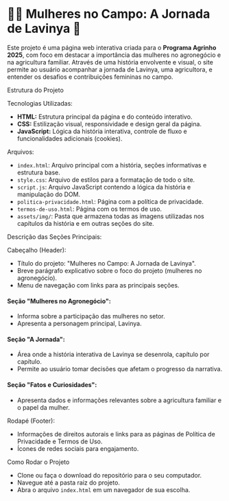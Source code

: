 # 👩‍🌾 Mulheres no Campo: A Jornada de Lavinya 🚜

Este projeto é uma página web interativa criada para o **Programa Agrinho 2025**, com foco em destacar a importância das mulheres no agronegócio e na agricultura familiar. Através de uma história envolvente e visual, o site permite ao usuário acompanhar a jornada de Lavinya, uma agricultora, e entender os desafios e contribuições femininas no campo.

 Estrutura do Projeto

 Tecnologias Utilizadas:
* **HTML:** Estrutura principal da página e do conteúdo interativo.
* **CSS:** Estilização visual, responsividade e design geral da página.
* **JavaScript:** Lógica da história interativa, controle de fluxo e funcionalidades adicionais (cookies).

 Arquivos:
* `index.html`: Arquivo principal com a história, seções informativas e estrutura base.
* `style.css`: Arquivo de estilos para a formatação de todo o site.
* `script.js`: Arquivo JavaScript contendo a lógica da história e manipulação do DOM.
* `politica-privacidade.html`: Página com a política de privacidade.
* `termos-de-uso.html`: Página com os termos de uso.
* `assets/img/`: Pasta que armazena todas as imagens utilizadas nos capítulos da história e em outras seções do site.

 Descrição das Seções Principais:

 Cabeçalho (Header):
* Título do projeto: "Mulheres no Campo: A Jornada de Lavinya".
* Breve parágrafo explicativo sobre o foco do projeto (mulheres no agronegócio).
* Menu de navegação com links para as principais seções.

#### Seção "Mulheres no Agronegócio":
* Informa sobre a participação das mulheres no setor.
* Apresenta a personagem principal, Lavinya.

#### Seção "A Jornada":
* Área onde a história interativa de Lavinya se desenrola, capítulo por capítulo.
* Permite ao usuário tomar decisões que afetam o progresso da narrativa.

#### Seção "Fatos e Curiosidades":
* Apresenta dados e informações relevantes sobre a agricultura familiar e o papel da mulher.

 Rodapé (Footer):
* Informações de direitos autorais e links para as páginas de Política de Privacidade e Termos de Uso.
* Ícones de redes sociais para engajamento.

 Como Rodar o Projeto

* Clone ou faça o download do repositório para o seu computador.
* Navegue até a pasta raiz do projeto.
* Abra o arquivo `index.html` em um navegador de sua escolha.
